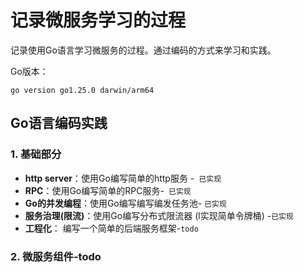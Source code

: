 # 记录微服务学习的过程

记录使用Go语言学习微服务的过程。通过编码的方式来学习和实践。

Go版本：  

```shell
go version go1.25.0 darwin/arm64
```

## Go语言编码实践

### 1. 基础部分

- **http server**：使用Go编写简单的http服务 -` 已实现`
- **RPC**：使用Go编写简单的RPC服务-` 已实现`
- **Go的并发编程**：使用Go编写编写编发任务池- `已实现`
- **服务治理(限流)**：使用Go编写分布式限流器 (l实现简单令牌桶) -`已实现`
- **工程化**： 编写一个简单的后端服务框架-`todo`



### 2. 微服务组件-todo


